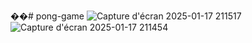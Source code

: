 ��#   p o n g - g a m e 
 
 ![Capture d'écran 2025-01-17 211517](https://github.com/user-attachments/assets/5ae0c2c7-af1d-43ed-92f0-c75af8c29ea4)
![Capture d'écran 2025-01-17 211454](https://github.com/user-attachments/assets/b6c65c15-153a-44b6-b388-2beb8986b35a)
